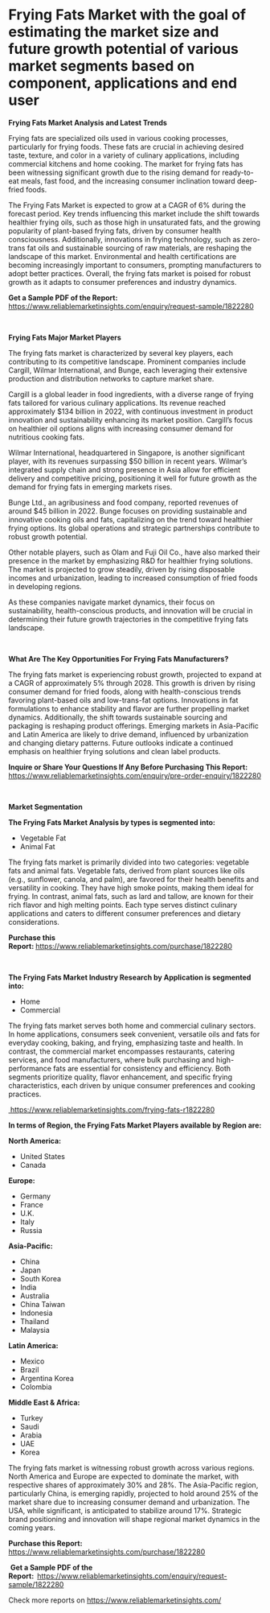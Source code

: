 <p><h1>Frying Fats Market with the goal of estimating the market size and future growth potential of various market segments based on component, applications and end user</h1></p><p><strong>Frying Fats Market Analysis and Latest Trends</strong></p>
<p><p>Frying fats are specialized oils used in various cooking processes, particularly for frying foods. These fats are crucial in achieving desired taste, texture, and color in a variety of culinary applications, including commercial kitchens and home cooking. The market for frying fats has been witnessing significant growth due to the rising demand for ready-to-eat meals, fast food, and the increasing consumer inclination toward deep-fried foods. </p><p>The Frying Fats Market is expected to grow at a CAGR of 6% during the forecast period. Key trends influencing this market include the shift towards healthier frying oils, such as those high in unsaturated fats, and the growing popularity of plant-based frying fats, driven by consumer health consciousness. Additionally, innovations in frying technology, such as zero-trans fat oils and sustainable sourcing of raw materials, are reshaping the landscape of this market. Environmental and health certifications are becoming increasingly important to consumers, prompting manufacturers to adopt better practices. Overall, the frying fats market is poised for robust growth as it adapts to consumer preferences and industry dynamics.</p></p>
<p><strong>Get a Sample PDF of the Report:&nbsp;</strong> <a href="https://www.reliablemarketinsights.com/enquiry/request-sample/1822280?utm_campaign=2382&utm_medium=2&utm_source=Github&utm_content=ia&utm_term=14022025&utm_id=frying-fats">https://www.reliablemarketinsights.com/enquiry/request-sample/1822280</a></p>
<p>&nbsp;</p>
<p><strong>Frying Fats Major Market Players</strong></p>
<p><p>The frying fats market is characterized by several key players, each contributing to its competitive landscape. Prominent companies include Cargill, Wilmar International, and Bunge, each leveraging their extensive production and distribution networks to capture market share. </p><p>Cargill is a global leader in food ingredients, with a diverse range of frying fats tailored for various culinary applications. Its revenue reached approximately $134 billion in 2022, with continuous investment in product innovation and sustainability enhancing its market position. Cargill’s focus on healthier oil options aligns with increasing consumer demand for nutritious cooking fats.</p><p>Wilmar International, headquartered in Singapore, is another significant player, with its revenues surpassing $50 billion in recent years. Wilmar’s integrated supply chain and strong presence in Asia allow for efficient delivery and competitive pricing, positioning it well for future growth as the demand for frying fats in emerging markets rises.</p><p>Bunge Ltd., an agribusiness and food company, reported revenues of around $45 billion in 2022. Bunge focuses on providing sustainable and innovative cooking oils and fats, capitalizing on the trend toward healthier frying options. Its global operations and strategic partnerships contribute to robust growth potential.</p><p>Other notable players, such as Olam and Fuji Oil Co., have also marked their presence in the market by emphasizing R&D for healthier frying solutions. The market is projected to grow steadily, driven by rising disposable incomes and urbanization, leading to increased consumption of fried foods in developing regions.</p><p>As these companies navigate market dynamics, their focus on sustainability, health-conscious products, and innovation will be crucial in determining their future growth trajectories in the competitive frying fats landscape.</p></p>
<p>&nbsp;</p>
<p><strong>What Are The Key Opportunities For Frying Fats Manufacturers?</strong></p>
<p><p>The frying fats market is experiencing robust growth, projected to expand at a CAGR of approximately 5% through 2028. This growth is driven by rising consumer demand for fried foods, along with health-conscious trends favoring plant-based oils and low-trans-fat options. Innovations in fat formulations to enhance stability and flavor are further propelling market dynamics. Additionally, the shift towards sustainable sourcing and packaging is reshaping product offerings. Emerging markets in Asia-Pacific and Latin America are likely to drive demand, influenced by urbanization and changing dietary patterns. Future outlooks indicate a continued emphasis on healthier frying solutions and clean label products.</p></p>
<p><strong>Inquire or Share Your Questions If Any Before Purchasing This Report:</strong> <a href="https://www.reliablemarketinsights.com/enquiry/pre-order-enquiry/1822280?utm_campaign=2382&utm_medium=2&utm_source=Github&utm_content=ia&utm_term=14022025&utm_id=frying-fats">https://www.reliablemarketinsights.com/enquiry/pre-order-enquiry/1822280</a></p>
<p>&nbsp;</p>
<p><strong>Market Segmentation</strong></p>
<p><strong>The Frying Fats Market Analysis by types is segmented into:</strong></p>
<p><ul><li>Vegetable Fat</li><li>Animal Fat</li></ul></p>
<p><p>The frying fats market is primarily divided into two categories: vegetable fats and animal fats. Vegetable fats, derived from plant sources like oils (e.g., sunflower, canola, and palm), are favored for their health benefits and versatility in cooking. They have high smoke points, making them ideal for frying. In contrast, animal fats, such as lard and tallow, are known for their rich flavor and high melting points. Each type serves distinct culinary applications and caters to different consumer preferences and dietary considerations.</p></p>
<p><strong>Purchase this Report:&nbsp;</strong><a href="https://www.reliablemarketinsights.com/purchase/1822280?utm_campaign=2382&utm_medium=2&utm_source=Github&utm_content=ia&utm_term=14022025&utm_id=frying-fats">https://www.reliablemarketinsights.com/purchase/1822280</a></p>
<p>&nbsp;</p>
<p><strong>The Frying Fats Market Industry Research by Application is segmented into:</strong></p>
<p><ul><li>Home</li><li>Commercial</li></ul></p>
<p><p>The frying fats market serves both home and commercial culinary sectors. In home applications, consumers seek convenient, versatile oils and fats for everyday cooking, baking, and frying, emphasizing taste and health. In contrast, the commercial market encompasses restaurants, catering services, and food manufacturers, where bulk purchasing and high-performance fats are essential for consistency and efficiency. Both segments prioritize quality, flavor enhancement, and specific frying characteristics, each driven by unique consumer preferences and cooking practices.</p></p>
<p><a href="https://www.reliablemarketinsights.com/frying-fats-r1822280?utm_campaign=2382&utm_medium=2&utm_source=Github&utm_content=ia&utm_term=14022025&utm_id=frying-fats">&nbsp;https://www.reliablemarketinsights.com/frying-fats-r1822280</a></p>
<p><strong>In terms of Region, the Frying Fats Market Players available by Region are:</strong></p>
<p>
    <p> <strong> North America: </strong>
        <ul>
            <li>United States</li>
            <li>Canada</li>
        </ul>
        </p> 
    <p> <strong> Europe: </strong>
        <ul>
            <li>Germany</li>
            <li>France</li>
            <li>U.K.</li>
            <li>Italy</li>
            <li>Russia</li>
        </ul>
        </p> 
    <p> <strong> Asia-Pacific: </strong>
        <ul>
            <li>China</li>
            <li>Japan</li>
            <li>South Korea</li>
            <li>India</li>
            <li>Australia</li>
            <li>China Taiwan</li>
            <li>Indonesia</li>
            <li>Thailand</li>
            <li>Malaysia</li>
        </ul>
        </p> 
    <p> <strong> Latin America: </strong>
        <ul>
            <li>Mexico</li>
            <li>Brazil</li>
            <li>Argentina Korea</li>
            <li>Colombia</li>
        </ul>
        </p> 
    <p> <strong> Middle East & Africa: </strong>
        <ul>
            <li>Turkey</li>
            <li>Saudi</li>
            <li>Arabia</li>
            <li>UAE</li>
            <li>Korea</li>
        </ul>
    </p>
    </p>
<p><p>The frying fats market is witnessing robust growth across various regions. North America and Europe are expected to dominate the market, with respective shares of approximately 30% and 28%. The Asia-Pacific region, particularly China, is emerging rapidly, projected to hold around 25% of the market share due to increasing consumer demand and urbanization. The USA, while significant, is anticipated to stabilize around 17%. Strategic brand positioning and innovation will shape regional market dynamics in the coming years.</p></p>
<p><strong>Purchase this Report: </strong><a href="https://www.reliablemarketinsights.com/purchase/1822280?utm_campaign=2382&utm_medium=2&utm_source=Github&utm_content=ia&utm_term=14022025&utm_id=frying-fats">https://www.reliablemarketinsights.com/purchase/1822280</a></p>
<p>&nbsp;<strong>Get a Sample PDF of the Report:&nbsp;&nbsp;</strong><a href="https://www.reliablemarketinsights.com/enquiry/request-sample/1822280?utm_campaign=2382&utm_medium=2&utm_source=Github&utm_content=ia&utm_term=14022025&utm_id=frying-fats">https://www.reliablemarketinsights.com/enquiry/request-sample/1822280</a></p>
<p><strong></strong></p>
<p>Check more reports on <a href="https://www.reliablemarketinsights.com/?utm_campaign=2382&utm_medium=2&utm_source=Github&utm_content=ia&utm_term=14022025&utm_id=frying-fats">https://www.reliablemarketinsights.com/</a></p>